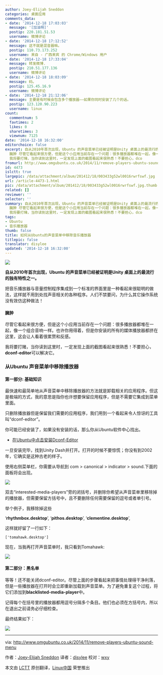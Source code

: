 ```yaml
---
author: Joey-Elijah Sneddon
categories: 桌面应用
comments_data:
- date: '2014-12-18 17:03:03'
  message: '[加油啊]'
  postip: 220.181.51.53
  username: 微博评论
- date: '2014-12-18 17:12:52'
  message: 这不就是混音器嘛。
  postip: 110.73.173.252
  username: 来自 - 广西来宾 的 Chrome/Windows 用户
- date: '2014-12-18 17:33:04'
  message: 转发微博.
  postip: 210.51.177.136
  username: 微博评论
- date: '2014-12-18 18:03:09'
  message: 码。
  postip: 125.45.16.9
  username: 微博评论
- date: '2014-12-18 21:12:06'
  message: 主要是有时候会包含多个播放器——如果你同时安装了几个的话。
  postip: 123.120.90.223
  username: linux
count:
  commentnum: 5
  favtimes: 2
  likes: 0
  sharetimes: 3
  viewnum: 7125
date: '2014-12-18 16:32:00'
editorchoice: false
excerpt: 自从2010年首次出现，Ubuntu 的声音菜单已经被证明是Unity 桌面上的最流行的独有特性之一。 把音乐播放器与音量控制程序集成到一个标准的界面里是一种看起来很聪明的做法，这样就不用到处找声音相关的各种程序。人们不禁要问，为什么其它操作系统没有效仿这种做法！
  臃肿 尽管它看起来很方便，但是这个小应用当前存在一个问题：很多播放器都堆在一起，像一个组合音响一样。也许你用得着，但是你安装的所有的媒体播放器都挤在这里，这会让人看着很累赘和反感。
  我将要打赌，当你读到这里时，一定发现上面的截图看起来很熟悉！不要担心，dco
fromurl: http://www.omgubuntu.co.uk/2014/11/remove-players-ubuntu-sound-menu
id: 4473
islctt: true
largepic: /data/attachment/album/201412/18/003433g52wl0016rwrfswf.jpg
url: /article-4473-1.html
pic: /data/attachment/album/201412/18/003433g52wl0016rwrfswf.jpg.thumb.jpg
related: []
reviewer: ''
selector: ''
summary: 自从2010年首次出现，Ubuntu 的声音菜单已经被证明是Unity 桌面上的最流行的独有特性之一。 把音乐播放器与音量控制程序集成到一个标准的界面里是一种看起来很聪明的做法，这样就不用到处找声音相关的各种程序。人们不禁要问，为什么其它操作系统没有效仿这种做法！
  臃肿 尽管它看起来很方便，但是这个小应用当前存在一个问题：很多播放器都堆在一起，像一个组合音响一样。也许你用得着，但是你安装的所有的媒体播放器都挤在这里，这会让人看着很累赘和反感。
  我将要打赌，当你读到这里时，一定发现上面的截图看起来很熟悉！不要担心，dco
tags:
- Ubuntu
- 音乐播放器
thumb: false
title: 如何从Ubuntu的声音菜单中移除音乐播放器
titlepic: false
translator: disylee
updated: '2014-12-18 16:32:00'
---
```


![](/data/attachment/album/201412/18/003433g52wl0016rwrfswf.jpg)


**自从2010年首次出现，Ubuntu 的声音菜单已经被证明是Unity 桌面上的最流行的独有特性之一。**


把音乐播放器与音量控制程序集成到一个标准的界面里是一种看起来很聪明的做法，这样就不用到处找声音相关的各种程序。人们不禁要问，为什么其它操作系统没有效仿这种做法！


#### 臃肿


尽管它看起来很方便，但是这个小应用当前存在一个问题：很多播放器都堆在一起，像一个组合音响一样。也许你用得着，但是你安装的所有的媒体播放器都挤在这里，这会让人看着很累赘和反感。


我将要打赌，当你读到这里时，一定发现上面的截图看起来很熟悉！不要担心，**dconf-editor**可以解决它。


### 从Ubuntu 声音菜单中移除播放器


#### 第一部分: 基础知识


最快速和最简单地从声音菜单中移除播放器的方法就是卸载相关的应用程序。但这是极端的方式，我的意思是指你也许想要保留应用程序，但是不需要它集成到菜单里面。


只删除播放器但是保留我们需要的应用程序，我们用到一个看起来令人惊讶的工具叫“dconf-editor”。


你可能已经安装了，如果没有安装的话，那么你从Ubuntu软件中心找出。


* [在Ubuntu中点击安装Dconf-Editor](apt://dconf-editor)


一旦安装完毕，找到Unity Dash并打开。打开的时候不要惊慌；你没有到2002年，它确实是这种古老的样子。


使用右侧菜单栏，你需要从导航到 com > canonical > indicator > sound.下面的面板将会出现。


![](/data/attachment/album/201412/18/003435qlhg4flxjlcglgcl.jpg)


双击“interested-media-players”旁的闭括号，并删除你希望从声音菜单里移除掉的播放器，但需要保留方括号中，且不要删除任何需要保留的逗号或者单引号。


举个例子，我移除掉这些


‘**rhythmbox.desktop**’, ‘**pithos.desktop**’, ‘**clementine.desktop**’,


这样就好留了一行如下：



```
['tomahawk.desktop']

```

现在，当我再打开声音菜单时，我只看到Tomahawk:


![](/data/attachment/album/201412/18/003436ro8fwcql22m19acm.jpg)


#### 第二部分：黑名单


等等！还不能关闭dconf-editor。尽管上面的步骤看起来把事情处理得干净利落，但是一些播放器在打开时会立即重新加载到声音菜单。为了避免重复这个过程，将它们添加到**blacklisted-media-player**中。


记得每个在括号里的播放器都用逗号分隔多个条目。他们也必须在方括号内，所以在退出之前请务必仔细检查。


最终结果如下：


![](/data/attachment/album/201412/18/003438m45d6nvv86iqvxqi.jpg)




---


via: <http://www.omgubuntu.co.uk/2014/11/remove-players-ubuntu-sound-menu>


作者：[Joey-Elijah Sneddon](https://plus.google.com/117485690627814051450/?rel=author) 译者：[disylee](https://github.com/%E8%AF%91%E8%80%85ID) 校对：[wxy](https://github.com/wxy)


本文由 [LCTT](https://github.com/LCTT/TranslateProject) 原创翻译，[Linux中国](http://linux.cn/) 荣誉推出